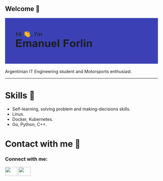 ## Welcome 💫

[![MasterHead](https://github.com/emaaForlin/emaaForlin/blob/main/header.png)](https://github.com/emaaForlin/emaaForlin)

Argentinian IT Engineering student and Motorsports enthusiast.
  
---

# Skills 🏹

* Self-learning, solving problem and making-decisions skills.
* Linux.
* Docker, Kubernetes.
* Go, Python, C++.

# Contact with me 🤙

<h3 align="left">Connect with me:</h3>
<p align="left">
<a href="https://www.linkedin.com/in/emanuel-forlin/" target="blank"><img align="center" src="https://cdn.jsdelivr.net/npm/simple-icons@3.0.1/icons/linkedin.svg" alt="" height="30" width="40" /></a>
<a href="https://www.instagram.com/emaa_forlin/" target="blank"><img align="center" src="https://cdn.jsdelivr.net/npm/simple-icons@3.0.1/icons/instagram.svg" alt="" height="30" width="40" /</a>
